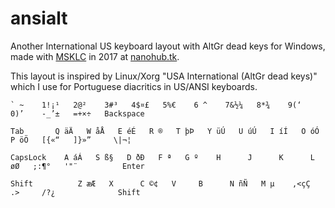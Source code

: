 # ansialt

Another International US keyboard layout with AltGr dead keys for Windows,
made with [MSKLC](https://www.microsoft.com/en-us/download/details.aspx?id=102134) in 2017 at [nanohub.tk](http://nanohub.tk).

This layout is inspired by Linux/Xorg "USA International (AltGr dead keys)" which I use for Portuguese diacritics in US/ANSI keyboards.

```
` ~    1!¡¹   2@²    3#³   4$¤£   5%€    6 ^    7&½¼   8*¾    9(‘    0)’    -_’±   =+×÷   Backspace

Tab       Q äÄ   W åÅ   E éÉ   R ®   T þÞ   Y üÚ   U úÚ   I íÍ   O óÓ   P öÖ   [{«“   ]}»”     \|¬¦
   
CapsLock    A áÁ   S ß§   D ðÐ   F ª   G º    H      J      K      L øØ   ;:¶°   '"¨          Enter
      
Shift          Z æÆ   X      C ©¢   V     B      N ñÑ   M µ    ,<çÇ   .>     /?¿              Shift
```
